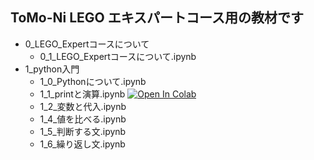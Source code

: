 ## ToMo-Ni LEGO エキスパートコース用の教材です

- 0_LEGO_Expertコースについて
  - 0_1_LEGO_Expertコースについて.ipynb
- 1_python入門
  - 1_0_Pythonについて.ipynb
  - 1_1_printと演算.ipynb [![Open In Colab](https://colab.research.google.com/assets/colab-badge.svg)](https://colab.research.google.com/github/TomoniCodeAcademy/LEGO-expoert-course/blob/ab330cc40ae45564de4c733c6d0ce71dea5f255a/text/1_Python%E5%85%A5%E9%96%80/1_1_print%E3%81%A8%E6%BC%94%E7%AE%97.ipynb)
  - 1_2_変数と代入.ipynb
  - 1_4_値を比べる.ipynb
  - 1_5_判断する文.ipynb
  - 1_6_繰り返し文.ipynb



